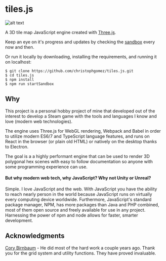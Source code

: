 # tiles.js
![alt text](https://raw.githubusercontent.com/christophgomez/tiles.js/master/map.png)

A 3D tile map JavaScript engine created with [Three.js](https://threejs.org/). 

Keep an eye on it's progress and updates by checking the [sandbox](https://christophgomez.github.io/tiles.js/) every now and then.

Or run it locally by downloading, installing the requirements, and running it on localhost: 
```
$ git clone https://github.com/christophgomez/tiles.js.git
$ cd tiles.js
$ npm install
$ npm run startSandbox
```

## Why
This project is a personal hobby project of mine that developed out of the interest to develop a Steam game with the tools and languages I know and love (modern web technologies).

The engine uses Three.js for WebGL rendering, Webpack and Babel in order to utilize modern ES6/7 and TypeScript language features, and runs on React in the browser (or plain old HTML) or natively on the desktop thanks to Electron. 

The goal is a a highly performant engine that can be used to render 3D polygonal hex scenes with easy to follow documentation so anyone with some programming experience can use.

#### But why modern web tech, why JavaScript? Why not Unity or Unreal?
Simple. I love JavaScript and the web. With JavaScript you have the ability to reach nearly person in the world because JavaScript runs on virtually every computing device worldwide. Furthermore, JavaScript's standard package manager, NPM, has more packages than Java and PHP combined, most of them open source and freely available for use in any project. Harnessing the power of npm and node allows for faster, smarter development. 



## Acknowledgments
[Cory Birnbaum](https://github.com/vonWolfehaus) - He did most of the hard work a couple years ago. Thank you for the grid system and utility functions. They have proved invaluable.
